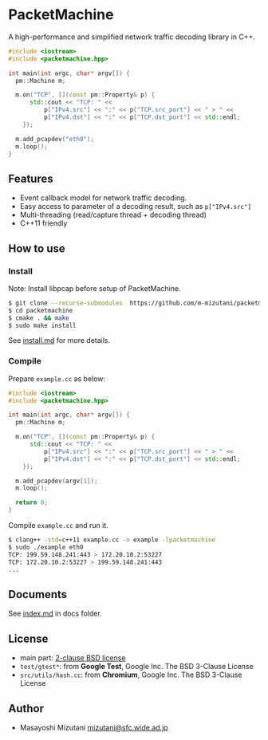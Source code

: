 PacketMachine
=====================

A high-performance and simplified network traffic decoding library in C++.


```cpp
#include <iostream>
#include <packetmachine.hpp>

int main(int argc, char* argv[]) {
  pm::Machine m;

  m.on("TCP", [](const pm::Property& p) {
      std::cout << "TCP: " <<
          p["IPv4.src"] << ":" << p["TCP.src_port"] << " > " <<
          p["IPv4.dst"] << ":" << p["TCP.dst_port"] << std::endl;
    });

  m.add_pcapdev("eth0");
  m.loop();
}
```

Features
------------

* Event callback model for network traffic decoding.
* Easy access to parameter of a decoding result, such as `p["IPv4.src"]`
* Multi-threading (read/capture thread + decoding thread)
* C++11 friendly

How to use
------------

### Install

Note: Install libpcap before setup of PacketMachine.

```sh
$ git clone --recurse-submodules  https://github.com/m-mizutani/packetmachine.git
$ cd packetmachine
$ cmake . && make
$ sudo make install
```

See [install.md](docs/install.md) for more details.

### Compile

Prepare `example.cc` as below:

```cpp
#include <iostream>
#include <packetmachine.hpp>

int main(int argc, char* argv[]) {
  pm::Machine m;

  m.on("TCP", [](const pm::Property& p) {
      std::cout << "TCP: " <<
          p["IPv4.src"] << ":" << p["TCP.src_port"] << " > " <<
          p["IPv4.dst"] << ":" << p["TCP.dst_port"] << std::endl;
    });

  m.add_pcapdev(argv[1]);
  m.loop();

  return 0;
}
```

Compile `example.cc` and run it.

```sh
$ clang++ -std=c++11 example.cc -o example -lpacketmachine
$ sudo ./example eth0
TCP: 199.59.148.241:443 > 172.20.10.2:53227
TCP: 172.20.10.2:53227 > 199.59.148.241:443
...
```

Documents
------------

See [index.md](docs/index.md) in docs folder.

License
------------

- main part: [2-clause BSD license](LICENSE.md)
- `test/gtest*`: from **Google Test**, Google Inc. The BSD 3-Clause License
- `src/utils/hash.cc`: from **Chromium**, Google Inc. The BSD 3-Clause License

Author
------------

- Masayoshi Mizutani <mizutani@sfc.wide.ad.jp>
